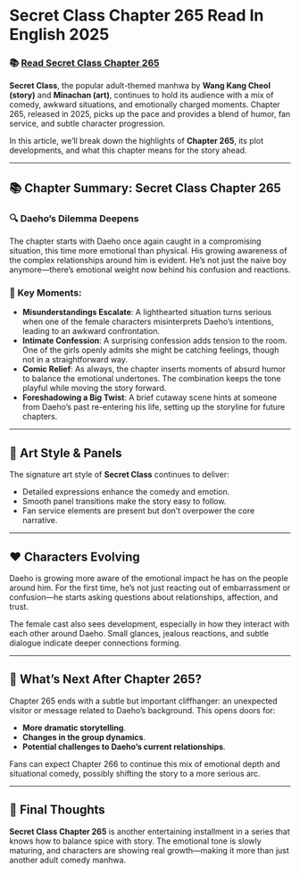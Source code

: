 # Secret Class Chapter 265 Read In English 2025
<h3>📚 <a href="https://video2leaks.com/" rel="nofollow">Read Secret Class Chapter 265 </a></h3>


**Secret Class**, the popular adult-themed manhwa by **Wang Kang Cheol (story)** and **Minachan (art)**, continues to hold its audience with a mix of comedy, awkward situations, and emotionally charged moments. Chapter 265, released in 2025, picks up the pace and provides a blend of humor, fan service, and subtle character progression.

In this article, we’ll break down the highlights of **Chapter 265**, its plot developments, and what this chapter means for the story ahead.

---

## 📚 Chapter Summary: Secret Class Chapter 265

### 🔍 Daeho’s Dilemma Deepens

The chapter starts with Daeho once again caught in a compromising situation, this time more emotional than physical. His growing awareness of the complex relationships around him is evident. He’s not just the naive boy anymore—there’s emotional weight now behind his confusion and reactions.

### 💬 Key Moments:

* **Misunderstandings Escalate**: A lighthearted situation turns serious when one of the female characters misinterprets Daeho’s intentions, leading to an awkward confrontation.
* **Intimate Confession**: A surprising confession adds tension to the room. One of the girls openly admits she might be catching feelings, though not in a straightforward way.
* **Comic Relief**: As always, the chapter inserts moments of absurd humor to balance the emotional undertones. The combination keeps the tone playful while moving the story forward.
* **Foreshadowing a Big Twist**: A brief cutaway scene hints at someone from Daeho’s past re-entering his life, setting up the storyline for future chapters.

---

## 🎨 Art Style & Panels

The signature art style of **Secret Class** continues to deliver:

* Detailed expressions enhance the comedy and emotion.
* Smooth panel transitions make the story easy to follow.
* Fan service elements are present but don’t overpower the core narrative.

---

## ❤️ Characters Evolving

Daeho is growing more aware of the emotional impact he has on the people around him. For the first time, he’s not just reacting out of embarrassment or confusion—he starts asking questions about relationships, affection, and trust.

The female cast also sees development, especially in how they interact with each other around Daeho. Small glances, jealous reactions, and subtle dialogue indicate deeper connections forming.

---

## 🔮 What’s Next After Chapter 265?

Chapter 265 ends with a subtle but important cliffhanger: an unexpected visitor or message related to Daeho’s background. This opens doors for:

* **More dramatic storytelling**.
* **Changes in the group dynamics**.
* **Potential challenges to Daeho’s current relationships**.

Fans can expect Chapter 266 to continue this mix of emotional depth and situational comedy, possibly shifting the story to a more serious arc.

---

## 📝 Final Thoughts

**Secret Class Chapter 265** is another entertaining installment in a series that knows how to balance spice with story. The emotional tone is slowly maturing, and characters are showing real growth—making it more than just another adult comedy manhwa.
